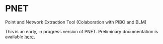 # PNET
Point and Network Extraction Tool (Colaboration with PIBO and BLM)

This is an early, in progress version of PNET. Preliminary documentation is available [here.](https://docs.google.com/document/d/1ATTYFqFD9iCjxQQI3gUr8LyqOtvCDAdfDRMWjDhhNTw/edit?usp=sharing)
